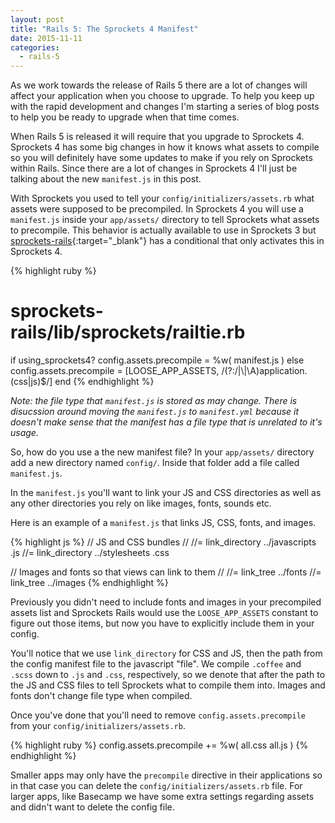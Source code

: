 ```yaml
---
layout: post
title: "Rails 5: The Sprockets 4 Manifest"
date: 2015-11-11
categories:
  - rails-5
---
```


<aside>As we work towards the release of Rails 5 there are a lot of changes will affect your application when you choose to upgrade. To help you keep up with the rapid development and changes I'm starting a series of blog posts to help you be ready to upgrade when that time comes.</aside>

When Rails 5 is released it will require that you upgrade to Sprockets 4. Sprockets 4 has some big changes in how it knows what assets to compile so you will definitely have some updates to make if you rely on Sprockets within Rails. Since there are a lot of changes in Sprockets 4 I'll just be talking about the new `manifest.js` in this post.

With Sprockets you used to tell your `config/initializers/assets.rb` what assets were supposed to be precompiled. In Sprockets 4 you will use a `manifest.js` inside your `app/assets/` directory to tell Sprockets what assets to precompile. This behavior is actually available to use in Sprockets 3 but [sprockets-rails](https://github.com/rails/sprockets-rails/blob/93a45b1c463a063ec7cf4d160107b67aa3db7a1a/lib/sprockets/railtie.rb#L77-L81){:target="_blank"} has a conditional that only activates this in Sprockets 4.

{% highlight ruby %}
# sprockets-rails/lib/sprockets/railtie.rb

if using_sprockets4?
  config.assets.precompile  = %w( manifest.js )
else
  config.assets.precompile  = [LOOSE_APP_ASSETS, /(?:\/|\\|\A)application\.(css|js)$/]
end
{% endhighlight %}

<i>Note: the file type that `manifest.js` is stored as may change. There is disucssion around moving the `manifest.js` to `manifest.yml` because it doesn't make sense that the manifest has a file type that is unrelated to it's usage.</i>

So, how do you use a the new manifest file? In your `app/assets/` directory add a new directory named `config/`. Inside that folder add a file called `manifest.js`.

In the `manifest.js` you'll want to link your JS and CSS directories as well as any other directories you rely on like images, fonts, sounds etc.

Here is an example of a `manifest.js` that links JS, CSS, fonts, and images.

{% highlight js %}
// JS and CSS bundles
//
//= link_directory ../javascripts .js
//= link_directory ../stylesheets .css


// Images and fonts so that views can link to them
//
//= link_tree ../fonts
//= link_tree ../images
{% endhighlight %}

Previously you didn't need to include fonts and images in your precompiled assets list and Sprockets Rails would use the `LOOSE_APP_ASSETS` constant to figure out those items, but now you have to explicitly include them in your config.

You'll notice that we use `link_directory` for CSS and JS, then the path from the config manifest file to the javascript "file". We compile `.coffee` and `.scss` down to `.js` and `.css`, respectively, so we denote that after the path to the JS and CSS files to tell Sprockets what to compile them into. Images and fonts don't change file type when compiled.

Once you've done that you'll need to remove `config.assets.precompile` from your `config/initializers/assets.rb`.

{% highlight ruby %}
config.assets.precompile += %w( 
  all.css all.js
)
{% endhighlight %}

Smaller apps may only have the `precompile` directive in their applications so in that case you can delete the `config/initializers/assets.rb` file. For larger apps, like Basecamp we have some extra settings regarding assets and didn't want to delete the config file.
